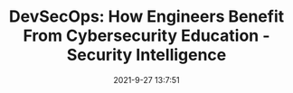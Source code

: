 ---
"title": "DevSecOps: How Engineers Benefit From Cybersecurity Education - Security Intelligence"
"date": "2021-9-27 13:7:51"
"feed_name": "GOOGLENEWSINDUSTRIAL"
"feed_website": "https://news.google.com/search?q=industrial%2Bincident&hl=en-US&gl=US&ceid=US:en"
"feed_rss": "https://news.google.com/rss/search?q=industrial%2Bincident&hl=en-US&gl=US&ceid=US:en"
"link": "https://securityintelligence.com/articles/devsecops-engineers-benefit-cybersecurity-education/"
"file": "_posts/2021-1-1-31b0a2d3bca66e2c5559bd9fa60895bd2e8d2a17.md"
"accident": "0"
"drilling": "0"
"dead": "0"
"injured": "0"
"where": "unknown site"
"place": "unknown place"
---